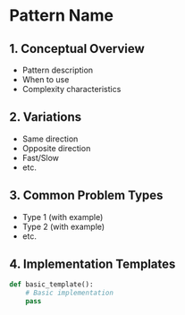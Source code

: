 # Pattern Name

## 1. Conceptual Overview
- Pattern description
- When to use
- Complexity characteristics

## 2. Variations
- Same direction
- Opposite direction
- Fast/Slow
- etc.

## 3. Common Problem Types
- Type 1 (with example)
- Type 2 (with example)
- etc.

## 4. Implementation Templates
```python
def basic_template():
    # Basic implementation
    pass